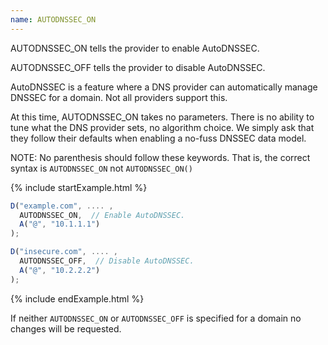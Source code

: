 ```yaml
---
name: AUTODNSSEC_ON
---
```


AUTODNSSEC_ON tells the provider to enable AutoDNSSEC.

AUTODNSSEC_OFF tells the provider to disable AutoDNSSEC.

AutoDNSSEC is a feature where a DNS provider can automatically manage
DNSSEC for a domain. Not all providers support this.

At this time, AUTODNSSEC_ON takes no parameters.  There is no ability
to tune what the DNS provider sets, no algorithm choice.  We simply
ask that they follow their defaults when enabling a no-fuss DNSSEC
data model.

NOTE: No parenthesis should follow these keywords.  That is, the
correct syntax is `AUTODNSSEC_ON` not `AUTODNSSEC_ON()`

{% include startExample.html %}

```js
D("example.com", .... ,
  AUTODNSSEC_ON,  // Enable AutoDNSSEC.
  A("@", "10.1.1.1")
);

D("insecure.com", .... ,
  AUTODNSSEC_OFF,  // Disable AutoDNSSEC.
  A("@", "10.2.2.2")
);
```

{% include endExample.html %}

If neither `AUTODNSSEC_ON` or `AUTODNSSEC_OFF` is specified for a
domain no changes will be requested.
